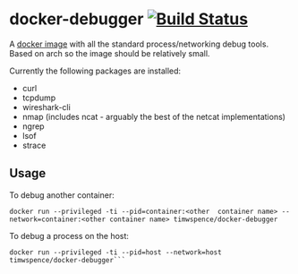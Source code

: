 # docker-debugger [![Build Status](https://travis-ci.org/TimWSpence/docker-debugger.svg?branch=master)](https://travis-ci.org/TimWSpence/docker-debugger)
A [docker image](https://hub.docker.com/r/timwspence/debugger/) with all the standard process/networking debug tools.
Based on arch so the image should be relatively small.

Currently the following packages are installed:
- curl
- tcpdump
- wireshark-cli
- nmap (includes ncat - arguably the best of the netcat implementations)
- ngrep
- lsof
- strace

## Usage
To debug another container:
```
docker run --privileged -ti --pid=container:<other  container name> --network=container:<other container name> timwspence/docker-debugger
```

To debug a process on the host:
```
docker run --privileged -ti --pid=host --network=host timwspence/docker-debugger```
